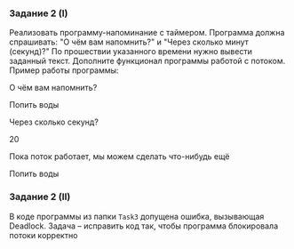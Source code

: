 ### Задание 2 (I)
Реализовать программу-напоминание с таймером. Программа должна спрашивать: "О чём вам напомнить?" и "Через сколько минут (секунд)?" По прошествии указанного времени нужно вывести заданный текст. Дополните функционал программы работой с потоком. 
Пример работы программы:

О чём вам напомнить?

Попить воды

Через сколько секунд?

20

Пока поток работает, мы можем сделать что-нибудь ещё

Попить воды

### Задание 2 (II)
В коде программы из папки `Task3` допущена ошибка, вызывающая Deadlock. Задача – исправить код так, чтобы программа блокировала потоки корректно